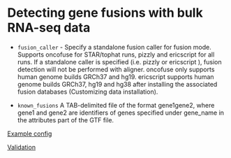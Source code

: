 # Detecting gene fusions with bulk RNA-seq data

- `fusion_caller` - Specify a standalone fusion caller for fusion mode. Supports oncofuse for STAR/tophat runs, pizzly and ericscript for all runs. If a standalone caller is specified (i.e. pizzly or ericscript ), fusion detection will not be performed with aligner. oncofuse only supports human genome builds GRCh37 and hg19. ericscript supports human genome builds GRCh37, hg19 and hg38 after installing the associated fusion databases (Customizing data installation).

- `known_fusions` A TAB-delimited file of the format gene1<tab>gene2, where gene1 and gene2 are identifiers of genes specified under gene_name in the attributes part of the GTF file.


[Example config](https://github.com/bcbio/bcbio-nextgen/blob/master/config/templates/illumina-rnaseq.yaml)
  
[Validation](https://www.ncbi.nlm.nih.gov/pmc/articles/PMC6802306/)
